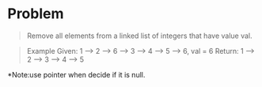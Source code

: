 # Problem  
>Remove all elements from a linked list of integers that have value val.

>Example
>Given: 1 --> 2 --> 6 --> 3 --> 4 --> 5 --> 6, val = 6
>Return: 1 --> 2 --> 3 --> 4 --> 5 

*Note:use pointer when decide if it is null.